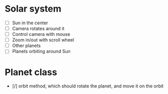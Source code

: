 # Solar system
- [ ] Sun in the center
- [ ] Camera rotates around it
- [ ] Control camera with mouse
- [ ] Zoom in/out with scroll wheel
- [ ] Other planets
- [ ] Planets orbiting around Sun

# Planet class
- [/] orbit method, which should rotate the planet, and move it on the orbit